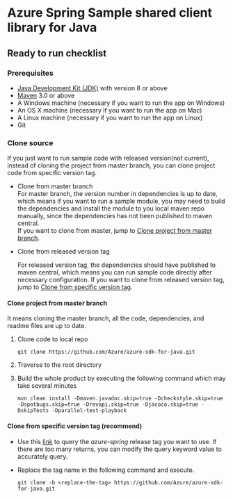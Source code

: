# Azure Spring Sample shared client library for Java

## Ready to run checklist
### Prerequisites
- [Java Development Kit (JDK)][jdk_link] with version 8 or above
- [Maven][maven] 3.0 or above
- A Windows machine (necessary if you want to run the app on Windows)
- An OS X machine (necessary if you want to run the app on Mac)
- A Linux machine (necessary if you want to run the app on Linux)
- Git

### Clone source
If you just want to run sample code with released version(not current), instead of cloning the project from master branch, you can clone project code from specific version tag.

- Clone from master branch  
  For master branch, the version number in dependencies is up to date, which means if you want to run a sample module, you may need to build the dependencies and install the module to you local maven repo manually, since the dependencies has not been published to maven central.  
  If you want to clone from master, jump to [Clone project from master branch](#clone-project-from-master-branch).

- Clone from released version tag

  For released version tag, the dependencies should have published to maven central, which means you can run sample code directly after necessary configuration.
  If you want to clone from released version tag, jump to [Clone from specific version tag](#clone-from-specific-version-tag-recommend).

#### Clone project from master branch
It means cloning the master branch, all the code, dependencies, and readme files are up to date.

1. Clone code to local repo 

   ```
   git clone https://github.com/Azure/azure-sdk-for-java.git
   ```

2. Traverse to the root directory

3. Build the whole product by executing the following command which may take several minutes

   ```
   mvn clean install -Dmaven.javadoc.skip=true -Dcheckstyle.skip=true -Dspotbugs.skip=true -Drevapi.skip=true -Djacoco.skip=true -DskipTests -Dparallel-test-playback
   ```


#### Clone from specific version tag (recommend)

- Use this [link][azure_spring_release_tags] to query the *azure-spring* release tag you want to use. If there are too many returns, you can modify the query keyword value to accurately query.
- Replace the tag name in the following command and execute.
  
    ```shell script
    git clone -b <replace-the-tag> https://github.com/Azure/azure-sdk-for-java.git
    ```
    

<!-- Links -->
[maven]: https://maven.apache.org/
[jdk_link]: https://docs.microsoft.com/java/azure/jdk/?view=azure-java-stable
[azure_spring_release_tags]: https://github.com/Azure/azure-sdk-for-java/refs-tags/master?source_action=disambiguate&source_controller=files&tag_name=master&q=azure-spring
